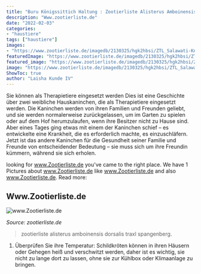 ```yaml
---
title: "Buru Königssittich Haltung : Zootierliste Alisterus Amboinensis Dorsalis Traxl Spangenberg"
description: "Www.zootierliste.de"
date: "2022-02-03"
categories:
- "haustiere"
tags: ["haustiere"]
images:
- "https://www.zootierliste.de/imagedb/2130325/hgk2hbsi/ZTL_Salawati-Knigssittich.jpg"
featuredImage: "https://www.zootierliste.de/imagedb/2130325/hgk2hbsi/ZTL_Salawati-Knigssittich.jpg"
featured_image: "https://www.zootierliste.de/imagedb/2130325/hgk2hbsi/ZTL_Salawati-Knigssittich.jpg"
image: "https://www.zootierliste.de/imagedb/2130325/hgk2hbsi/ZTL_Salawati-Knigssittich.jpg"
ShowToc: true
author: "Laisha Kunde IV"
---
```



Sie können als Therapietiere eingesetzt werden
Dies ist eine Geschichte über zwei weibliche Hauskaninchen, die als Therapietiere eingesetzt werden. Die Kaninchen werden von ihren Familien und Freunden geliebt, und sie werden normalerweise zurückgelassen, um im Garten zu spielen oder auf dem Hof herumzulaufen, wenn ihre Besitzer nicht zu Hause sind. Aber eines Tages ging etwas mit einem der Kaninchen schief – es entwickelte eine Krankheit, die es erforderlich machte, es einzuschläfern. Jetzt ist das andere Kaninchen für die Gesundheit seiner Familie und Freunde von entscheidender Bedeutung – sie muss sich um ihre Freundin kümmern, während sie sich erholen.

	

		
looking for www.Zootierliste.de you've came to the right place. We have 1 Pictures about www.Zootierliste.de like www.Zootierliste.de and also www.Zootierliste.de. Read more:
		
    
## Www.Zootierliste.de

<img loading=lazy src="https://www.zootierliste.de/imagedb/2130325/hgk2hbsi/ZTL_Salawati-Knigssittich.jpg" onerror="this.onerror=null;this.src='https://tse1.mm.bing.net/th?id=OIP.0GQJdteFkW1Z8adPFA-nvwHaFj&amp;pid=15.1';" alt="www.Zootierliste.de">

_Source: zootierliste.de_

>zootierliste alisterus amboinensis dorsalis traxl spangenberg. 

	

1) Überprüfen Sie ihre Temperatur: Schildkröten können in ihren Häusern oder Gehegen heiß und verschwitzt werden, daher ist es wichtig, sie nicht zu lange dort zu lassen, ohne sie zur Kühlbox oder Klimaanlage zu bringen.

